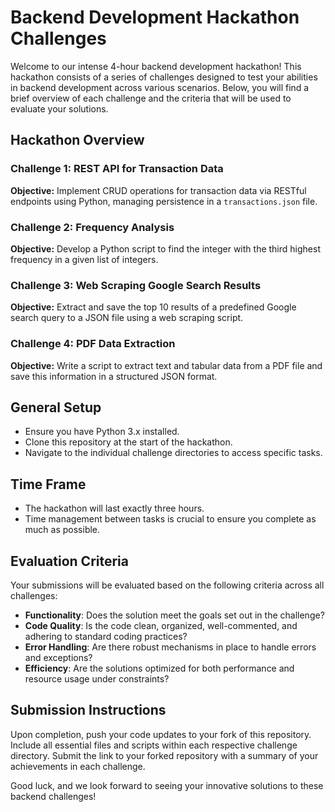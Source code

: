 # Backend Development Hackathon Challenges

Welcome to our intense 4-hour backend development hackathon! This hackathon consists of a series of challenges designed to test your abilities in backend development across various scenarios. Below, you will find a brief overview of each challenge and the criteria that will be used to evaluate your solutions.

## Hackathon Overview

### Challenge 1: REST API for Transaction Data
**Objective:** Implement CRUD operations for transaction data via RESTful endpoints using Python, managing persistence in a `transactions.json` file.

### Challenge 2: Frequency Analysis
**Objective:** Develop a Python script to find the integer with the third highest frequency in a given list of integers.

### Challenge 3: Web Scraping Google Search Results
**Objective:** Extract and save the top 10 results of a predefined Google search query to a JSON file using a web scraping script.

### Challenge 4: PDF Data Extraction
**Objective:** Write a script to extract text and tabular data from a PDF file and save this information in a structured JSON format.

## General Setup
- Ensure you have Python 3.x installed.
- Clone this repository at the start of the hackathon.
- Navigate to the individual challenge directories to access specific tasks.

## Time Frame
- The hackathon will last exactly three hours.
- Time management between tasks is crucial to ensure you complete as much as possible.

## Evaluation Criteria
Your submissions will be evaluated based on the following criteria across all challenges:

- **Functionality**: Does the solution meet the goals set out in the challenge?
- **Code Quality**: Is the code clean, organized, well-commented, and adhering to standard coding practices?
- **Error Handling**: Are there robust mechanisms in place to handle errors and exceptions?
- **Efficiency**: Are the solutions optimized for both performance and resource usage under constraints?

## Submission Instructions
Upon completion, push your code updates to your fork of this repository. Include all essential files and scripts within each respective challenge directory. Submit the link to your forked repository with a summary of your achievements in each challenge.

Good luck, and we look forward to seeing your innovative solutions to these backend challenges!